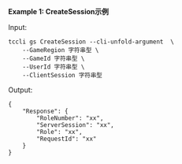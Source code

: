 **Example 1: CreateSession示例**



Input: 

```
tccli gs CreateSession --cli-unfold-argument  \
    --GameRegion 字符串型 \
    --GameId 字符串型 \
    --UserId 字符串型 \
    --ClientSession 字符串型
```

Output: 
```
{
    "Response": {
        "RoleNumber": "xx",
        "ServerSession": "xx",
        "Role": "xx",
        "RequestId": "xx"
    }
}
```

